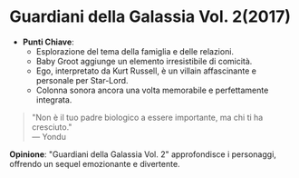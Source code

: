 # Guardiani della Galassia Vol. 2(2017)

- **Punti Chiave**: 
  - Esplorazione del tema della famiglia e delle relazioni.
  - Baby Groot aggiunge un elemento irresistibile di comicità.
  - Ego, interpretato da Kurt Russell, è un villain affascinante e personale per Star-Lord.
  - Colonna sonora ancora una volta memorabile e perfettamente integrata.

> "Non è il tuo padre biologico a essere importante, ma chi ti ha cresciuto."  
> — Yondu

**Opinione**: "Guardiani della Galassia Vol. 2" approfondisce i personaggi, offrendo un sequel emozionante e divertente.
